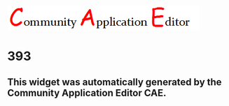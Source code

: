 ![CAE](https://github.com/PhilCAEOrg/frontendComponent-393/blob/gh-pages/img/logo.png)  

393
===================


This widget was automatically generated by the Community Application Editor CAE.  
---------------
